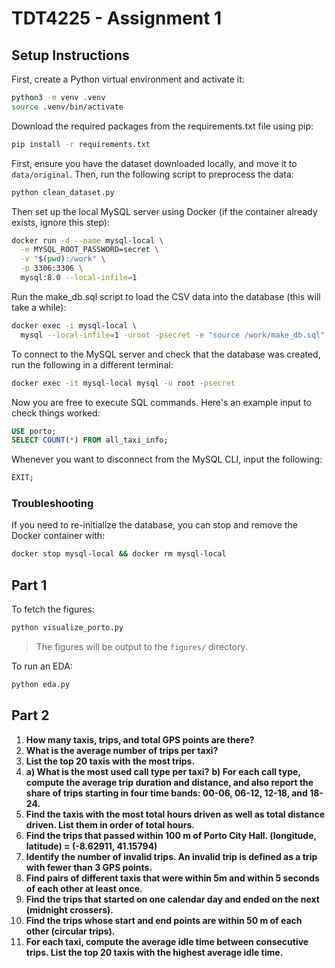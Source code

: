 # TDT4225 - Assignment 1

## Setup Instructions

First, create a Python virtual environment and activate it:

```bash
python3 -m venv .venv
source .venv/bin/activate
```

Download the required packages from the requirements.txt file using pip:

```bash
pip install -r requirements.txt
```

First, ensure you have the dataset downloaded locally, and move it to `data/original`. Then, run the following script to preprocess the data:

```bash
python clean_dataset.py
```

Then set up the local MySQL server using Docker (if the container already exists, ignore this step):

```bash
docker run -d --name mysql-local \
  -e MYSQL_ROOT_PASSWORD=secret \
  -v "$(pwd):/work" \
  -p 3306:3306 \
  mysql:8.0 --local-infile=1
```

Run the make_db.sql script to load the CSV data into the database (this will take a while):

```bash
docker exec -i mysql-local \
  mysql --local-infile=1 -uroot -psecret -e "source /work/make_db.sql"
```

To connect to the MySQL server and check that the database was created, run the following in a different terminal:

```bash
docker exec -it mysql-local mysql -u root -psecret
```

Now you are free to execute SQL commands. Here's an example input to check things worked:

```sql
USE porto;
SELECT COUNT(*) FROM all_taxi_info;
```

Whenever you want to disconnect from the MySQL CLI, input the following:

```sql
EXIT;
```

### Troubleshooting

If you need to re-initialize the database, you can stop and remove the Docker container with:

```bash
docker stop mysql-local && docker rm mysql-local
```

## Part 1

To fetch the figures:

```bash
python visualize_porto.py
```

> The figures will be output to the `figures/` directory.

To run an EDA:

```bash
python eda.py
```

## Part 2

1. **How many taxis, trips, and total GPS points are there?**
2. **What is the average number of trips per taxi?**
3. **List the top 20 taxis with the most trips.**
4. **a) What is the most used call type per taxi?**
   **b) For each call type, compute the average trip duration and distance, and also
   report the share of trips starting in four time bands: 00-06, 06-12, 12-18, and
   18-24.**
5. **Find the taxis with the most total hours driven as well as total distance driven.
   List them in order of total hours.**
6. **Find the trips that passed within 100 m of Porto City Hall.
   (longitude, latitude) = (-8.62911, 41.15794)**
7. **Identify the number of invalid trips. An invalid trip is defined as a trip with fewer
   than 3 GPS points.**
8. **Find pairs of different taxis that were within 5m and within 5 seconds of each
   other at least once.**
9. **Find the trips that started on one calendar day and ended on the next (midnight
   crossers).**
10. **Find the trips whose start and end points are within 50 m of each other (circular
    trips).**
11. **For each taxi, compute the average idle time between consecutive trips. List the
    top 20 taxis with the highest average idle time.**
